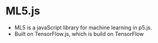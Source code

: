 # ML5.js
* ML5 is a javaScript library for machine learning in p5.js.
* Built on TensorFlow.js, which is build on TensorFlow
